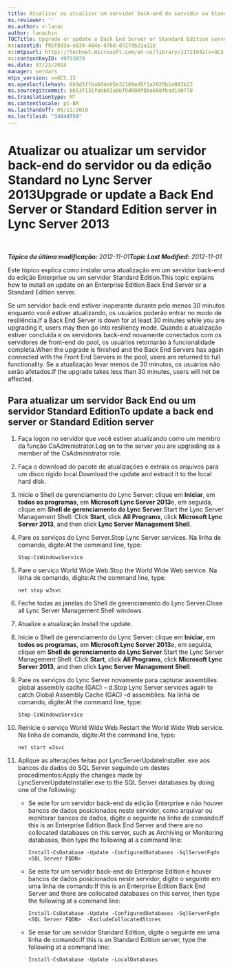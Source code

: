 ```yaml
---
title: Atualizar ou atualizar um servidor back-end do servidor ou Standard Edition
ms.reviewer: ''
ms.author: v-lanac
author: lanachin
TOCTitle: Upgrade or update a Back End Server or Standard Edition server
ms:assetid: f95f8d3a-e039-484e-97bd-d727db21a12b
ms:mtpsurl: https://technet.microsoft.com/en-us/library/JJ721942(v=OCS.15)
ms:contentKeyID: 49733879
ms.date: 07/23/2014
manager: serdars
mtps_version: v=OCS.15
ms.openlocfilehash: 6b9d5ffba604ed5e32109ed5f1a2020b1e083b22
ms.sourcegitcommit: bb53f131fabb03a66f0d000f8ba668fbad190778
ms.translationtype: MT
ms.contentlocale: pt-BR
ms.lasthandoff: 05/11/2019
ms.locfileid: "34844558"
---
```

<div data-xmlns="http://www.w3.org/1999/xhtml">

<div class="topic" data-xmlns="http://www.w3.org/1999/xhtml" data-msxsl="urn:schemas-microsoft-com:xslt" data-cs="http://msdn.microsoft.com/en-us/">

<div data-asp="http://msdn2.microsoft.com/asp">

# <a name="upgrade-or-update-a-back-end-server-or-standard-edition-server-in-lync-server-2013"></a><span data-ttu-id="74a38-102">Atualizar ou atualizar um servidor back-end do servidor ou da edição Standard no Lync Server 2013</span><span class="sxs-lookup"><span data-stu-id="74a38-102">Upgrade or update a Back End Server or Standard Edition server in Lync Server 2013</span></span>

</div>

<div id="mainSection">

<div id="mainBody">

<span> </span>

<span data-ttu-id="74a38-103">_**Tópico da última modificação:** 2012-11-01_</span><span class="sxs-lookup"><span data-stu-id="74a38-103">_**Topic Last Modified:** 2012-11-01_</span></span>

<span data-ttu-id="74a38-104">Este tópico explica como instalar uma atualização em um servidor back-end da edição Enterprise ou um servidor Standard Edition.</span><span class="sxs-lookup"><span data-stu-id="74a38-104">This topic explains how to install an update on an Enterprise Edition Back End Server or a Standard Edition server.</span></span>

<span data-ttu-id="74a38-105">Se um servidor back-end estiver inoperante durante pelo menos 30 minutos enquanto você estiver atualizando, os usuários poderão entrar no modo de resiliência.</span><span class="sxs-lookup"><span data-stu-id="74a38-105">If a Back End Server is down for at least 30 minutes while you are upgrading it, users may then go into resiliency mode.</span></span> <span data-ttu-id="74a38-106">Quando a atualização estiver concluída e os servidores back-end novamente conectados com os servidores de front-end do pool, os usuários retornarão à funcionalidade completa.</span><span class="sxs-lookup"><span data-stu-id="74a38-106">When the upgrade is finished and the Back End Servers has again connected with the Front End Servers in the pool, users are returned to full functionality.</span></span> <span data-ttu-id="74a38-107">Se a atualização levar menos de 30 minutos, os usuários não serão afetados.</span><span class="sxs-lookup"><span data-stu-id="74a38-107">If the upgrade takes less than 30 minutes, users will not be affected.</span></span>

<div>

## <a name="to-update-a-back-end-server-or-standard-edition-server"></a><span data-ttu-id="74a38-108">Para atualizar um servidor Back End ou um servidor Standard Edition</span><span class="sxs-lookup"><span data-stu-id="74a38-108">To update a back end server or Standard Edition server</span></span>

1.  <span data-ttu-id="74a38-109">Faça logon no servidor que você estiver atualizando como um membro da função CsAdministrator.</span><span class="sxs-lookup"><span data-stu-id="74a38-109">Log on to the server you are upgrading as a member of the CsAdministrator role.</span></span>

2.  <span data-ttu-id="74a38-110">Faça o download do pacote de atualizações e extraia os arquivos para um disco rígido local.</span><span class="sxs-lookup"><span data-stu-id="74a38-110">Download the update and extract it to the local hard disk.</span></span>

3.  <span data-ttu-id="74a38-111">Inicie o Shell de gerenciamento do Lync Server: clique em **Iniciar**, em **todos os programas**, em **Microsoft Lync Server 2013**e, em seguida, clique em **Shell de gerenciamento do Lync Server**.</span><span class="sxs-lookup"><span data-stu-id="74a38-111">Start the Lync Server Management Shell: Click **Start**, click **All Programs**, click **Microsoft Lync Server 2013**, and then click **Lync Server Management Shell**.</span></span>

4.  <span data-ttu-id="74a38-112">Pare os serviços do Lync Server.</span><span class="sxs-lookup"><span data-stu-id="74a38-112">Stop Lync Server services.</span></span> <span data-ttu-id="74a38-113">Na linha de comando, digite:</span><span class="sxs-lookup"><span data-stu-id="74a38-113">At the command line, type:</span></span>
    
        Stop-CsWindowsService

5.  <span data-ttu-id="74a38-114">Pare o serviço World Wide Web.</span><span class="sxs-lookup"><span data-stu-id="74a38-114">Stop the World Wide Web service.</span></span> <span data-ttu-id="74a38-115">Na linha de comando, digite:</span><span class="sxs-lookup"><span data-stu-id="74a38-115">At the command line, type:</span></span>
    
        net stop w3svc

6.  <span data-ttu-id="74a38-116">Feche todas as janelas do Shell de gerenciamento do Lync Server.</span><span class="sxs-lookup"><span data-stu-id="74a38-116">Close all Lync Server Management Shell windows.</span></span>

7.  <span data-ttu-id="74a38-117">Atualize a atualização.</span><span class="sxs-lookup"><span data-stu-id="74a38-117">Install the update.</span></span>

8.  <span data-ttu-id="74a38-118">Inicie o Shell de gerenciamento do Lync Server: clique em **Iniciar**, em **todos os programas**, em **Microsoft Lync Server 2013**e, em seguida, clique em **Shell de gerenciamento do Lync Server**.</span><span class="sxs-lookup"><span data-stu-id="74a38-118">Start the Lync Server Management Shell: Click **Start**, click **All Programs**, click **Microsoft Lync Server 2013**, and then click **Lync Server Management Shell**.</span></span>

9.  <span data-ttu-id="74a38-119">Pare os serviços do Lync Server novamente para capturar assemblies global assembly cache (GAC) – d.</span><span class="sxs-lookup"><span data-stu-id="74a38-119">Stop Lync Server services again to catch Global Assembly Cache (GAC) –d assemblies.</span></span> <span data-ttu-id="74a38-120">Na linha de comando, digite:</span><span class="sxs-lookup"><span data-stu-id="74a38-120">At the command line, type:</span></span>
    
        Stop-CsWindowsService

10. <span data-ttu-id="74a38-121">Reinicie o serviço World Wide Web.</span><span class="sxs-lookup"><span data-stu-id="74a38-121">Restart the World Wide Web service.</span></span> <span data-ttu-id="74a38-122">Na linha de comando, digite:</span><span class="sxs-lookup"><span data-stu-id="74a38-122">At the command line, type:</span></span>
    
        net start w3svc

11. <span data-ttu-id="74a38-123">Aplique as alterações feitas por LyncServerUpdateInstaller. exe aos bancos de dados do SQL Server seguindo um destes procedimentos:</span><span class="sxs-lookup"><span data-stu-id="74a38-123">Apply the changes made by LyncServerUpdateInstaller.exe to the SQL Server databases by doing one of the following:</span></span>
    
      - <span data-ttu-id="74a38-124">Se este for um servidor back-end da edição Enterprise e não houver bancos de dados posicionados neste servidor, como arquivar ou monitorar bancos de dados, digite o seguinte na linha de comando:</span><span class="sxs-lookup"><span data-stu-id="74a38-124">If this is an Enterprise Edition Back End Server and there are no collocated databases on this server, such as Archiving or Monitoring databases, then type the following at a command line:</span></span>
        
            Install-CsDatabase -Update -ConfiguredDatabases -SqlServerFqdn <SQL Server FQDN>
    
      - <span data-ttu-id="74a38-125">Se este for um servidor back-end do Enterprise Edition e houver bancos de dados posicionados neste servidor, digite o seguinte em uma linha de comando:</span><span class="sxs-lookup"><span data-stu-id="74a38-125">If this is an Enterprise Edition Back End Server and there are collocated databases on this server, then type the following at a command line:</span></span>
        
            Install-CsDatabase -Update -ConfiguredDatabases -SqlServerFqdn <SQL Server FQDN>  -ExcludeCollocatedStores
    
      - <span data-ttu-id="74a38-126">Se esse for um servidor Standard Edition, digite o seguinte em uma linha de comando:</span><span class="sxs-lookup"><span data-stu-id="74a38-126">If this is an Standard Edition server, type the following at a command line:</span></span>
        
            Install-CsDatabase -Update -LocalDatabases

</div>

</div>

<span> </span>

</div>

</div>

</div>

